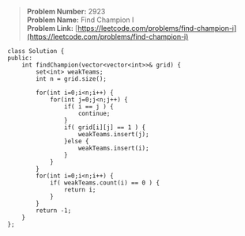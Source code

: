 > **Problem Number:** 2923 <br>
> **Problem Name:** Find Champion I <br>
> **Problem Link:** [https://leetcode.com/problems/find-champion-i](https://leetcode.com/problems/find-champion-i) <br>

    class Solution {
    public:
        int findChampion(vector<vector<int>>& grid) {
            set<int> weakTeams;
            int n = grid.size();

            for(int i=0;i<n;i++) {
                for(int j=0;j<n;j++) {
                    if( i == j ) {
                        continue;
                    }
                    if( grid[i][j] == 1 ) {
                        weakTeams.insert(j);
                    }else {
                        weakTeams.insert(i);
                    }
                }
            }
            for(int i=0;i<n;i++) {
                if( weakTeams.count(i) == 0 ) {
                    return i;
                }
            }
            return -1;
        }
    };